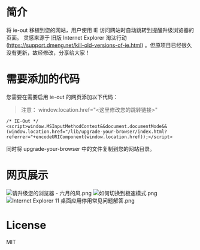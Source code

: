 # 简介
将 ie-out 移植到您的网站，用户使用 IE 访问网站时自动跳转到提醒升级浏览器的页面。
灵感来源于 旧版 Internet Explorer 淘汰行动(https://support.dmeng.net/kill-old-versions-of-ie.html) 。但原项目已经很久没有更新，故经修改，分享给大家！

# 需要添加的代码
您需要在需要启用 ie-out 的网页添加以下代码：
> 注意： window.location.href="<这里修改您的跳转链接>"

```
/* IE-Out */
<script>window.MSInputMethodContext&&document.documentMode&&(window.location.href="/lib/upgrade-your-browser/index.html?referrer="+encodeURIComponent(window.location.href));</script>
``` 

同时将 upgrade-your-browser 中的文件复制到您的网站目录。

# 网页展示
![请升级您的浏览器 - 六月的风.png](https://s2.loli.net/2023/02/12/rV9t6TaMnpSWRJK.png)
![如何切换到极速模式.png](https://s2.loli.net/2023/02/12/WLYR9SyFIhmswfl.png)
![Internet Explorer 11 桌面应用停用常见问题解答.png](https://s2.loli.net/2023/02/12/GyiKeaghuWNj1O9.png)

# License
MIT
